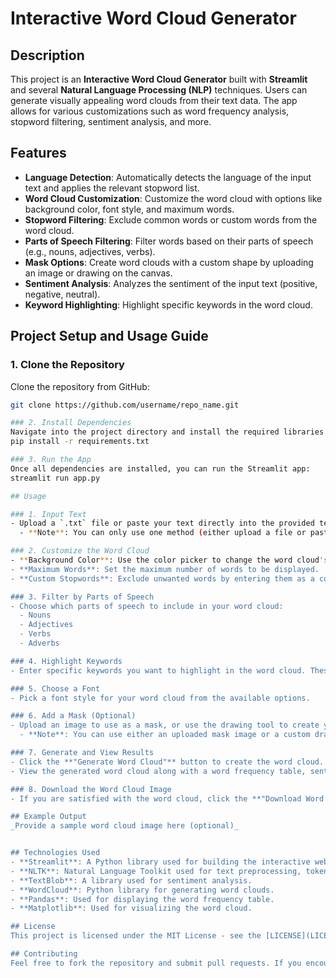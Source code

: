 # Interactive Word Cloud Generator

## Description
This project is an **Interactive Word Cloud Generator** built with **Streamlit** and several **Natural Language Processing (NLP)** techniques. Users can generate visually appealing word clouds from their text data. The app allows for various customizations such as word frequency analysis, stopword filtering, sentiment analysis, and more.

## Features
- **Language Detection**: Automatically detects the language of the input text and applies the relevant stopword list.
- **Word Cloud Customization**: Customize the word cloud with options like background color, font style, and maximum words.
- **Stopword Filtering**: Exclude common words or custom words from the word cloud.
- **Parts of Speech Filtering**: Filter words based on their parts of speech (e.g., nouns, adjectives, verbs).
- **Mask Options**: Create word clouds with a custom shape by uploading an image or drawing on the canvas.
- **Sentiment Analysis**: Analyzes the sentiment of the input text (positive, negative, neutral).
- **Keyword Highlighting**: Highlight specific keywords in the word cloud.

## Project Setup and Usage Guide

### 1. Clone the Repository
Clone the repository from GitHub:
```bash
git clone https://github.com/username/repo_name.git

### 2. Install Dependencies
Navigate into the project directory and install the required libraries using the following command:
pip install -r requirements.txt

### 3. Run the App
Once all dependencies are installed, you can run the Streamlit app:
streamlit run app.py

## Usage

### 1. Input Text
- Upload a `.txt` file or paste your text directly into the provided text area.
  - **Note**: You can only use one method (either upload a file or paste text).

### 2. Customize the Word Cloud
- **Background Color**: Use the color picker to change the word cloud's background.
- **Maximum Words**: Set the maximum number of words to be displayed.
- **Custom Stopwords**: Exclude unwanted words by entering them as a comma-separated list.

### 3. Filter by Parts of Speech
- Choose which parts of speech to include in your word cloud:
  - Nouns
  - Adjectives
  - Verbs
  - Adverbs

### 4. Highlight Keywords
- Enter specific keywords you want to highlight in the word cloud. These keywords will appear in red.

### 5. Choose a Font
- Pick a font style for your word cloud from the available options.

### 6. Add a Mask (Optional)
- Upload an image to use as a mask, or use the drawing tool to create your own custom shape.
  - **Note**: You can use either an uploaded mask image or a custom drawing, but not both at the same time.

### 7. Generate and View Results
- Click the **"Generate Word Cloud"** button to create the word cloud.
- View the generated word cloud along with a word frequency table, sentiment analysis of the text, and top phrases.

### 8. Download the Word Cloud Image
- If you are satisfied with the word cloud, click the **"Download Word Cloud Image"** button to download the image.

## Example Output
_Provide a sample word cloud image here (optional)_


## Technologies Used
- **Streamlit**: A Python library used for building the interactive web app.
- **NLTK**: Natural Language Toolkit used for text preprocessing, tokenization, and part-of-speech tagging.
- **TextBlob**: A library used for sentiment analysis.
- **WordCloud**: Python library for generating word clouds.
- **Pandas**: Used for displaying the word frequency table.
- **Matplotlib**: Used for visualizing the word cloud.

## License
This project is licensed under the MIT License - see the [LICENSE](LICENSE) file for details.

## Contributing
Feel free to fork the repository and submit pull requests. If you encounter any issues or have suggestions for improvement, open an issue on the GitHub repository.

